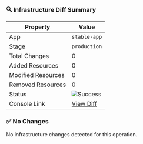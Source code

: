 ### 🔍 Infrastructure Diff Summary

| Property | Value |
|----------|-------|
| App | `stable-app` |
| Stage | `production` |
| Total Changes | 0 |
| Added Resources | 0 |
| Modified Resources | 0 |
| Removed Resources | 0 |
| Status | ![Success](https://img.shields.io/badge/Status-Success-green) |
| Console Link | [View Diff](https://console.sst.dev/stable-app/production/diffs/nochanges789) |

### ✅ No Changes

No infrastructure changes detected for this operation.